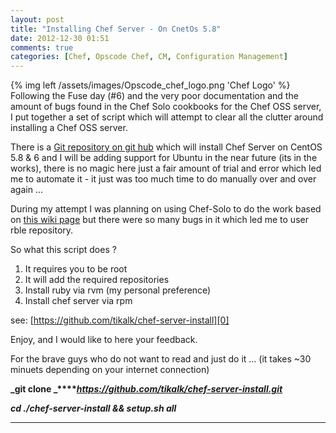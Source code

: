 ```yaml
---
layout: post
title: "Installing Chef Server - On CnetOs 5.8"
date: 2012-12-30 01:51
comments: true
categories: [Chef, Opscode Chef, CM, Configuration Management]
---
```

{% img left /assets/images/Opscode_chef_logo.png 'Chef Logo' %} Following the Fuse day (\#6) and the very poor documentation and the amount of bugs found in the Chef Solo cookbooks for the Chef OSS server, I put together a set of script which will attempt to clear all the clutter around installing a Chef OSS server.

There is a [Git repository on git hub][0] which will install Chef Server on CentOS 5.8 & 6 and I will be adding support for Ubuntu in the near future (its in the works), there is no magic here just a fair amount of trial and error which led me to automate it - it just was too much time to do manually over and over again ...

During my attempt I was planning on using Chef-Solo to do the work based on [this wiki page][1] but there were so many bugs in it which led me to user rble repository.
<!-- more -->

So what this script does ?

1.  It requires you to be root
1.  It will add the required repositories
1.  Install ruby via rvm (my personal preference)
1.  Install chef server via rpm
    

see: [https://github.com/tikalk/chef-server-install][0]

Enjoy, and I would like to here your feedback.

For the brave guys who do not want to read and just do it ... (it takes ~30 minuets depending on your internet connection)

**_git clone _****_https://github.com/tikalk/chef-server-install.git_**

**_cd ./chef-server-install && setup.sh all_**

> 

****

[0]: https://github.com/tikalk/chef-server-install
[1]: http://wiki.opscode.com/display/chef/Installing+Chef+Server+using+Chef+Solo